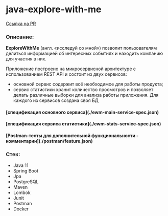 # java-explore-with-me

[Ссылка на PR](https://github.com/Toolll1/java-explore-with-me/pull/5)

### Описание:

**ExploreWithMe** (англ. «исследуй со мной») позволит пользователям делиться информацией 
об интересных событиях и находить компанию для участия в них.

Приложение построено на микросервисной архитектуре с использованием REST API и состоит из двух сервисов:
- основной сервис содержит всё необходимое для работы продукта;
- сервис статистики хранит количество просмотров и позволяет делать различные выборки для анализа работы приложения.
Для каждого из сервисов создана своя БД
<h4>
[спецификация основного сервиса](./ewm-main-service-spec.json)
</h4>
<h4>
[спецификация сервиса статистики](./ewm-stats-service-spec.json)
</h4>
<h4>
[Postman-тесты для дополнительной функциональности - комментарии](./postman/feature.json)
</h4>

### Стек:
- Java 11
- Spring Boot
- Jpa
- PostgreSQL
- Maven
- Lombok
- Junit
- Postman
- Docker

